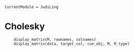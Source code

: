 ```@meta
CurrentModule = JudiLing
```

# Cholesky

```@docs
    display_matrix(M, rownames, colnames)
    display_matrix(data, target_col, cue_obj, M, M_type)
```